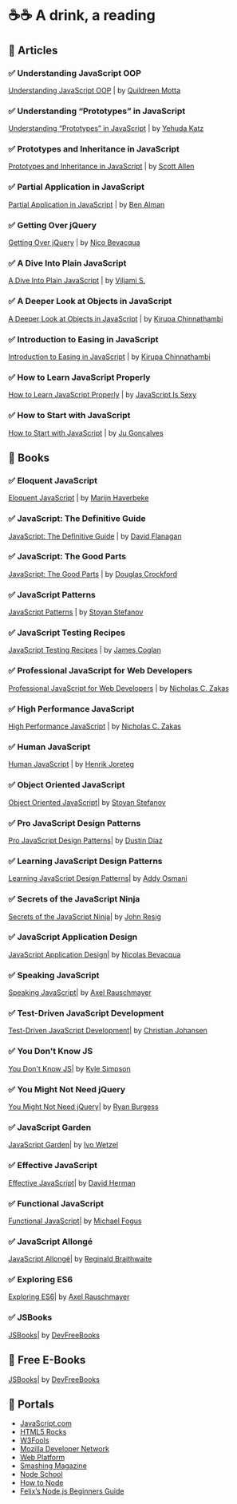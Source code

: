 # ☕️☕️ A drink, a reading

## 📂 Articles 

### ✅ Understanding JavaScript OOP  
[Understanding JavaScript OOP](https://robotlolita.me/articles/2011/understanding-javascript-oop/) | by [Quildreen Motta](https://twitter.com/jeresig) 


### ✅   Understanding “Prototypes” in JavaScript
[Understanding “Prototypes” in JavaScript](http://yehudakatz.com/2011/08/12/understanding-prototypes-in-JavaScript) | by [Yehuda Katz](https://github.com/wycats)


### ✅ Prototypes and Inheritance in JavaScript
[Prototypes and Inheritance in JavaScript](http://msdn.microsoft.com/en-us/magazine/ff852808.aspx) | by [ Scott Allen](https://odetocode.com/blogs/scott) 


### ✅ Partial Application in JavaScript   
[Partial Application in JavaScript](http://benalman.com/news/2012/09/partial-application-in-javascript/) | by [ Ben Alman](http://github.com/cowboy)


### ✅ Getting Over jQuery   
[Getting Over jQuery](http://blog.ponyfoo.com/2013/07/09/getting-over-jquery) | by [Nico Bevacqua](http://github.com/bevacqua)


### ✅ A Dive Into Plain JavaScript   
[A Dive Into Plain JavaScript](https://blog.adtile.me/2014/01/16/a-dive-into-plain-javascript/) | by [ Viljami S.](https://twitter.com/viljamis)


### ✅   A Deeper Look at Objects in JavaScript
[A Deeper Look at Objects in JavaScript](https://www.kirupa.com/html5/a_deeper_look_at_objects_in_javascript.htm) | by [ Kirupa Chinnathambi](https://twitter.com/kirupa)


### ✅ Introduction to Easing in JavaScript  
[Introduction to Easing in JavaScript](https://www.kirupa.com/html5/introduction_to_easing_in_javascript.htm) | by [ Kirupa Chinnathambi](https://twitter.com/kirupa)



### ✅ How to Learn JavaScript Properly   
[How to Learn JavaScript Properly](http://javascriptissexy.com/how-to-learn-javascript-properly/) | by [JavaScript Is Sexy](https://twitter.com/jsissexy)

### ✅ How to Start with JavaScript  
[How to Start with JavaScript](http://jugoncalv.es/blog/javascript/how-to-start-with-javascript) | by [ Ju Gonçalves](https://twitter.com/junspector)

## 📂 Books

### ✅ Eloquent JavaScript   
[Eloquent JavaScript](http://eloquentjavascript.net/) | 
by [ Marijn Haverbeke](http://marijnhaverbeke.nl/)

### ✅ JavaScript: The Definitive Guide
[JavaScript: The Definitive Guide](https://www.amazon.com/JavaScript-Definitive-Guide-Activate-Guides/dp/0596805527) |
by [David Flanagan](https://www.amazon.com/David-Flanagan/e/B000APEZR4/ref=ntt_athr_dp_pel_pop_1)

### ✅ JavaScript: The Good Parts
[JavaScript: The Good Parts](https://www.amazon.com/JavaScript-Good-Parts-Douglas-Crockford/dp/0596517742) |
by [Douglas Crockford](http://www.amazon.com/Douglas-Crockford/e/B002N3VYB6/ref=ntt_athr_dp_pel_1)

### ✅ JavaScript Patterns
[JavaScript Patterns](http://www.amazon.com/JavaScript-Patterns-Stoyan-Stefanov/dp/0596806752) |
by [Stoyan Stefanov](http://www.amazon.com/Stoyan-Stefanov/e/B002BLXYIG/ref=ntt_athr_dp_pel_1)

### ✅ JavaScript Testing Recipes
[JavaScript Testing Recipes](http://jstesting.jcoglan.com/) |
by [James Coglan](http://jcoglan.com/)

### ✅ Professional JavaScript for Web Developers
[Professional JavaScript for Web Developers](https://www.amazon.com/dp/1118026691/ref=wl_it_dp_o_pC_nS_ttl?_encoding=UTF8&colid=253J6SW0KPB7J&coliid=IC7UM9W2VVSHL) |
by [Nicholas C. Zakas](n.com/Nicholas-C.-Zakas/e/B001IGUTOC/ref=ntt_athr_dp_pel_1)

### ✅ High Performance JavaScript
[High Performance JavaScript](https://www.amazon.com/Performance-JavaScript-Faster-Application-Interfaces/dp/059680279X) |
by [Nicholas C. Zakas](n.com/Nicholas-C.-Zakas/e/B001IGUTOC/ref=ntt_athr_dp_pel_1)

### ✅ Human JavaScript
[Human JavaScript](http://humanjavascript.com/) |
by [Henrik Joreteg](https://joreteg.com/)

### ✅ Object Oriented JavaScript
[Object Oriented JavaScript](https://www.amazon.com/Object-Oriented-JavaScript-high-quality-applications-libraries/dp/1847194141)| 
by [Stoyan Stefanov](https://www.amazon.com/Stoyan-Stefanov/e/B002BLXYIG/ref=ntt_athr_dp_pel_1)

### ✅ Pro JavaScript Design Patterns
[Pro JavaScript Design Patterns](http://www.amazon.com/Pro-JavaScript-Design-Patterns-Object-Oriented/dp/159059908X)| 
by [Dustin Diaz](https://twitter.com/ded)

### ✅ Learning JavaScript Design Patterns
[Learning JavaScript Design Patterns](https://addyosmani.com/resources/essentialjsdesignpatterns/book/)| 
by [Addy Osmani](https://twitter.com/addyosmani)

### ✅ Secrets of the JavaScript Ninja
[Secrets of the JavaScript Ninja](https://www.amazon.com/Secrets-JavaScript-Ninja-John-Resig/dp/1617292850/ref=as_li_ss_tl?ie=UTF8&linkCode=sl1&tag=jspro-20&linkId=8a7708bc409ba14301ac971e433828e4)| 
by [John Resig](https://johnresig.com/)

### ✅ JavaScript Application Design
[JavaScript Application Design](https://ponyfoo.com/books/javascript-application-design)| 
by [Nicolas Bevacqua](https://ponyfoo.com/)

### ✅ Speaking JavaScript
[Speaking JavaScript](http://speakingjs.com/)| 
by [Axel Rauschmayer](http://dr-axel.de/)

### ✅ Test-Driven JavaScript Development
[Test-Driven JavaScript Development](https://www.tddjs.com/)| 
by [Christian Johansen](https://cjohansen.no/)

### ✅ You Don't Know JS
[You Don't Know JS](https://github.com/getify/You-Dont-Know-JS)| 
by [Kyle Simpson](https://github.com/getify)

### ✅ You Might Not Need jQuery
[You Might Not Need jQuery](http://youmightnotneedjquery.com/)| 
by [Ryan Burgess](https://twitter.com/burgessdryan)

### ✅ JavaScript Garden
[JavaScript Garden](http://bonsaiden.github.io/JavaScript-Garden/)| 
by [Ivo Wetzel](https://medium.com/grandcentrix)

### ✅ Effective JavaScript
[Effective JavaScript](http://effectivejs.com/)| 
by [David Herman](http://calculist.org/)

### ✅ Functional JavaScript
[Functional JavaScript](http://functionaljavascript.com/)| 
by [Michael Fogus](http://blog.fogus.me/)

### ✅ JavaScript Allongé
[JavaScript Allongé](https://leanpub.com/javascriptallongesix)| 
by [Reginald Braithwaite](http://raganwald.com/)

### ✅ Exploring ES6
[Exploring ES6](http://exploringjs.com/es6/)| 
by [Axel Rauschmayer](http://dr-axel.de/)

### ✅ JSBooks
[JSBooks](https://jsbooks.revolunet.com/)| 
by [DevFreeBooks](http://ww12.devfreebooks.org/)

## 📂 Free E-Books
[JSBooks](https://jsbooks.revolunet.com/)| 
by [DevFreeBooks](http://ww12.devfreebooks.org/)

## 📂 Portals
- [JavaScript.com](https://www.javascript.com/)
- [HTML5 Rocks](http://www.html5rocks.com/)
- [W3Fools](https://www.w3fools.com/)
- [Mozilla Developer Network](http://developer.mozilla.org/docs/JavaScript)
- [Web Platform](http://docs.webplatform.org/wiki/javascript)
- [Smashing Magazine](http://coding.smashingmagazine.com/tag/javascript)
- [Node School](https://nodeschool.io/)
- [How to Node](http://howtonode.org/)
- [Felix’s Node.js Beginners Guide](http://nodeguide.com/beginner.html)


